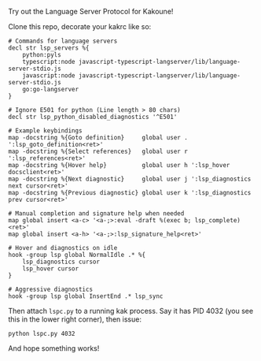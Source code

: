 Try out the Language Server Protocol for Kakoune!

Clone this repo, decorate your kakrc like so:

```kak
# Commands for language servers
decl str lsp_servers %{
    python:pyls
    typescript:node javascript-typescript-langserver/lib/language-server-stdio.js
    javascript:node javascript-typescript-langserver/lib/language-server-stdio.js
    go:go-langserver
}

# Ignore E501 for python (Line length > 80 chars)
decl str lsp_python_disabled_diagnostics '^E501'

# Example keybindings
map -docstring %{Goto definition}     global user . ':lsp_goto_definition<ret>'
map -docstring %{Select references}   global user r ':lsp_references<ret>'
map -docstring %{Hover help}          global user h ':lsp_hover docsclient<ret>'
map -docstring %{Next diagnostic}     global user j ':lsp_diagnostics next cursor<ret>'
map -docstring %{Previous diagnostic} global user k ':lsp_diagnostics prev cursor<ret>'

# Manual completion and signature help when needed
map global insert <a-c> '<a-;>:eval -draft %(exec b; lsp_complete)<ret>'
map global insert <a-h> '<a-;>:lsp_signature_help<ret>'

# Hover and diagnostics on idle
hook -group lsp global NormalIdle .* %{
    lsp_diagnostics cursor
    lsp_hover cursor
}

# Aggressive diagnostics
hook -group lsp global InsertEnd .* lsp_sync
```

Then attach `lspc.py` to a running kak process. Say it has PID 4032 (you see
this in the lower right corner), then issue:

    python lspc.py 4032

And hope something works!

